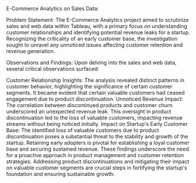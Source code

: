 E-Commerce Analytics on Sales Data:

Problem Statement:
The E-Commerce Analytics project aimed to scrutinize sales and web data within Tableau, with a primary focus on understanding customer relationships and identifying potential revenue leaks for a startup. Recognizing the criticality of an early customer base, the investigation sought to unravel any unnoticed issues affecting customer retention and revenue generation.

Observations and Findings:
Upon delving into the sales and web data, several critical observations surfaced:

Customer Relationship Insights: The analysis revealed distinct patterns in customer behavior, highlighting the significance of certain customer segments. It became evident that certain valuable customers had ceased engagement due to product discontinuation.
Unnoticed Revenue Impact: The correlation between discontinued products and customer churn underscored an unexpected revenue leak. This oversight in product discontinuation led to the loss of valuable customers, impacting revenue streams without being noticed initially.
Impact on Startup's Early Customer Base: The identified loss of valuable customers due to product discontinuation poses a substantial threat to the stability and growth of the startup. Retaining early adopters is pivotal for establishing a loyal customer base and securing sustained revenue.
These findings underscore the need for a proactive approach in product management and customer retention strategies. Addressing product discontinuations and mitigating their impact on valuable customer segments are crucial steps in fortifying the startup's foundation and ensuring sustainable growth.
